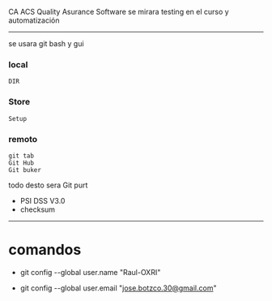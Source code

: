 CA
ACS 
Quality Asurance Software 
se mirara testing en el curso y automatización

-------------

se usara git bash y gui 

### local
	DIR
### Store
	Setup
### remoto
	git tab
	Git Hub
	Git buker

todo desto sera Git purt

* PSI DSS V3.0
* checksum

----
# comandos
- git config --global user.name "Raul-OXRI"
* git config --global user.email "jose.botzco.30@gmail.com"